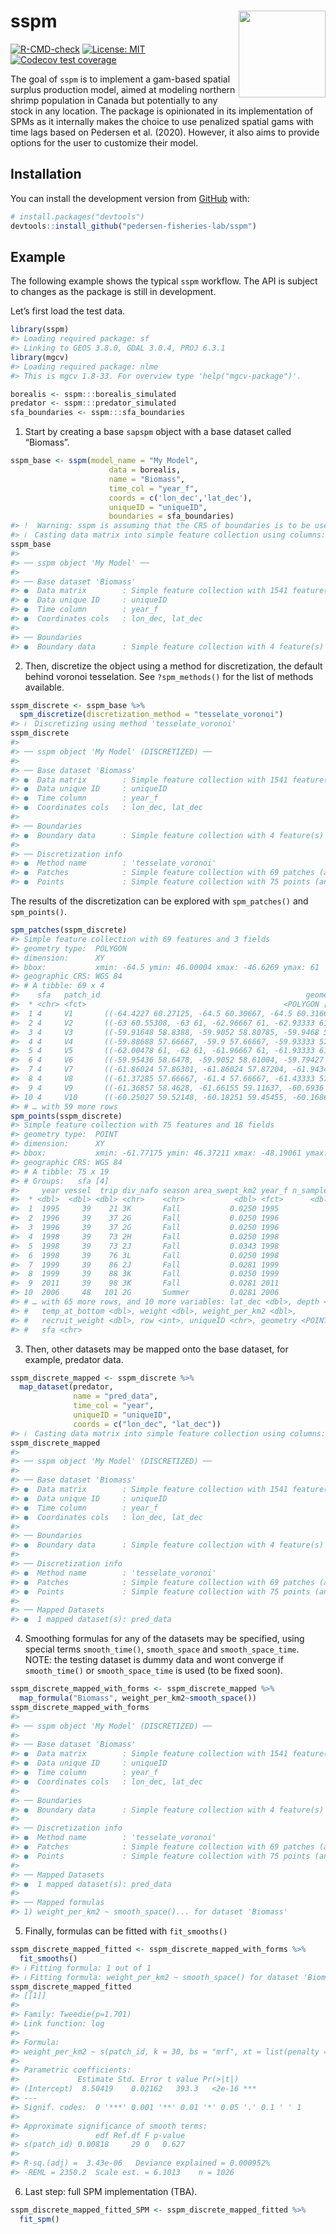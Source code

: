 
<!-- README.md is generated from README.Rmd. Please edit that file -->

# sspm <img src='man/figures/logo.png' align="right" height="139" />

<!-- badges: start -->

[![R-CMD-check](https://github.com/pedersen-fisheries-lab/sspm/workflows/R-CMD-check/badge.svg)](https://github.com/pedersen-fisheries-lab/sspm/actions)
[![License:
MIT](https://img.shields.io/badge/License-MIT-yellow.svg)](https://opensource.org/licenses/MIT)
[![Codecov test
coverage](https://codecov.io/gh/pedersen-fisheries-lab/sspm/branch/main/graph/badge.svg)](https://codecov.io/gh/pedersen-fisheries-lab/sspm?branch=main)
<!-- badges: end -->

The goal of `sspm` is to implement a gam-based spatial surplus
production model, aimed at modeling northern shrimp population in Canada
but potentially to any stock in any location. The package is opinionated
in its implementation of SPMs as it internally makes the choice to use
penalized spatial gams with time lags based on Pedersen et al. (2020).
However, it also aims to provide options for the user to customize their
model.

## Installation

<!-- You can install the released version of sspm from [CRAN](https://CRAN.R-project.org) with: -->
<!-- ``` r -->
<!-- install.packages("sspm") -->
<!-- ``` -->

You can install the development version from
[GitHub](https://github.com/) with:

``` r
# install.packages("devtools")
devtools::install_github("pedersen-fisheries-lab/sspm")
```

## Example

The following example shows the typical `sspm` workflow. The API is
subject to changes as the package is still in development.

Let’s first load the test data.

``` r
library(sspm)
#> Loading required package: sf
#> Linking to GEOS 3.8.0, GDAL 3.0.4, PROJ 6.3.1
library(mgcv)
#> Loading required package: nlme
#> This is mgcv 1.8-33. For overview type 'help("mgcv-package")'.

borealis <- sspm:::borealis_simulated
predator <- sspm:::predator_simulated
sfa_boundaries <- sspm:::sfa_boundaries
```

1.  Start by creating a base `sapspm` object with a base dataset called
    “Biomass”.

``` r
sspm_base <- sspm(model_name = "My Model",
                      data = borealis,
                      name = "Biomass",
                      time_col = "year_f",
                      coords = c('lon_dec','lat_dec'),
                      uniqueID = "uniqueID",
                      boundaries = sfa_boundaries)
#> !  Warning: sspm is assuming that the CRS of boundaries is to be used for casting
#> ℹ  Casting data matrix into simple feature collection using columns: lon_dec, lat_dec
sspm_base
#> 
#> ── sspm object 'My Model' ──
#> 
#> ── Base dataset 'Biomass'
#> ●  Data matrix        : Simple feature collection with 1541 feature(s) and 18 variable(s)
#> ●  Data unique ID     : uniqueID
#> ●  Time column        : year_f
#> ●  Coordinates cols   : lon_dec, lat_dec
#> 
#> ── Boundaries
#> ●  Boundary data      : Simple feature collection with 4 feature(s) and 2 variable(s)
```

2.  Then, discretize the object using a method for discretization, the
    default behind voronoi tesselation. See `?spm_methods()` for the
    list of methods available.

``` r
sspm_discrete <- sspm_base %>%
  spm_discretize(discretization_method = "tesselate_voronoi")
#> ℹ  Discretizing using method 'tesselate_voronoi'
sspm_discrete
#> 
#> ── sspm object 'My Model' (DISCRETIZED) ──
#> 
#> ── Base dataset 'Biomass'
#> ●  Data matrix        : Simple feature collection with 1541 feature(s) and 21 variable(s)
#> ●  Data unique ID     : uniqueID
#> ●  Time column        : year_f
#> ●  Coordinates cols   : lon_dec, lat_dec
#> 
#> ── Boundaries
#> ●  Boundary data      : Simple feature collection with 4 feature(s) and 2 variable(s)
#> 
#> ── Discretization info
#> ●  Method name        : 'tesselate_voronoi'
#> ●  Patches            : Simple feature collection with 69 patches (and 4 field(s))
#> ●  Points             : Simple feature collection with 75 points (and 19 field(s))
```

The results of the discretization can be explored with `spm_patches()`
and `spm_points()`.

``` r
spm_patches(sspm_discrete)
#> Simple feature collection with 69 features and 3 fields
#> geometry type:  POLYGON
#> dimension:      XY
#> bbox:           xmin: -64.5 ymin: 46.00004 xmax: -46.6269 ymax: 61
#> geographic CRS: WGS 84
#> # A tibble: 69 x 4
#>    sfa   patch_id                                              geometry area_km2
#>  * <chr> <fct>                                            <POLYGON [°]>    <dbl>
#>  1 4     V1       ((-64.4227 60.27125, -64.5 60.30667, -64.5 60.31667,…   20236.
#>  2 4     V2       ((-63 60.55308, -63 61, -62.96667 61, -62.93333 61, …   14675.
#>  3 4     V3       ((-59.91648 58.8388, -59.9052 58.80785, -59.9468 58.…    4127.
#>  4 4     V4       ((-59.88688 57.66667, -59.9 57.66667, -59.93333 57.6…    2742.
#>  5 4     V5       ((-62.00478 61, -62 61, -61.96667 61, -61.93333 61, …    5560.
#>  6 4     V6       ((-59.95436 58.6478, -59.9052 58.61004, -59.79427 58…    1515.
#>  7 4     V7       ((-61.86024 57.86301, -61.86024 57.87204, -61.94343 …    3819.
#>  8 4     V8       ((-61.37285 57.66667, -61.4 57.66667, -61.43333 57.6…    4376.
#>  9 4     V9       ((-61.36857 58.4628, -61.66155 59.11637, -60.6936 58…    2702.
#> 10 4     V10      ((-60.25027 59.52148, -60.18251 59.45455, -60.16864 …    2445.
#> # … with 59 more rows
spm_points(sspm_discrete)
#> Simple feature collection with 75 features and 18 fields
#> geometry type:  POINT
#> dimension:      XY
#> bbox:           xmin: -61.77175 ymin: 46.37211 xmax: -48.19061 ymax: 59.70288
#> geographic CRS: WGS 84
#> # A tibble: 75 x 19
#> # Groups:   sfa [4]
#>     year vessel  trip div_nafo season area_swept_km2 year_f n_samples lon_dec
#>  * <dbl>  <dbl> <dbl> <chr>    <chr>           <dbl> <fct>      <dbl>   <dbl>
#>  1  1995     39    21 3K       Fall           0.0250 1995           5   -56.4
#>  2  1996     39    37 2G       Fall           0.0250 1996           5   -53.0
#>  3  1996     39    37 2G       Fall           0.0250 1996           5   -61.8
#>  4  1998     39    73 2H       Fall           0.0250 1998           5   -56.1
#>  5  1998     39    73 2J       Fall           0.0343 1998           5   -53.2
#>  6  1998     39    76 3L       Fall           0.0250 1998           5   -53.7
#>  7  1999     39    86 2J       Fall           0.0281 1999           5   -57.8
#>  8  1999     39    88 3K       Fall           0.0250 1999           5   -53.6
#>  9  2011     39    98 3K       Fall           0.0281 2011           5   -61.2
#> 10  2006     48   101 2G       Summer         0.0281 2006           5   -56.1
#> # … with 65 more rows, and 10 more variables: lat_dec <dbl>, depth <dbl>,
#> #   temp_at_bottom <dbl>, weight <dbl>, weight_per_km2 <dbl>,
#> #   recruit_weight <dbl>, row <int>, uniqueID <chr>, geometry <POINT [°]>,
#> #   sfa <chr>
```

3.  Then, other datasets may be mapped onto the base dataset, for
    example, predator data.

``` r
sspm_discrete_mapped <- sspm_discrete %>%
  map_dataset(predator,
              name = "pred_data",
              time_col = "year",
              uniqueID = "uniqueID",
              coords = c("lon_dec", "lat_dec"))
#> ℹ  Casting data matrix into simple feature collection using columns: lon_dec, lat_dec
sspm_discrete_mapped
#> 
#> ── sspm object 'My Model' (DISCRETIZED) ──
#> 
#> ── Base dataset 'Biomass'
#> ●  Data matrix        : Simple feature collection with 1541 feature(s) and 21 variable(s)
#> ●  Data unique ID     : uniqueID
#> ●  Time column        : year_f
#> ●  Coordinates cols   : lon_dec, lat_dec
#> 
#> ── Boundaries
#> ●  Boundary data      : Simple feature collection with 4 feature(s) and 2 variable(s)
#> 
#> ── Discretization info
#> ●  Method name        : 'tesselate_voronoi'
#> ●  Patches            : Simple feature collection with 69 patches (and 4 field(s))
#> ●  Points             : Simple feature collection with 75 points (and 19 field(s))
#> 
#> ── Mapped Datasets
#> ●  1 mapped dataset(s): pred_data
```

4.  Smoothing formulas for any of the datasets may be specified, using
    special terms `smooth_time()`, `smooth_space` and
    `smooth_space_time`. NOTE: the testing dataset is dummy data and
    wont converge if `smooth_time()` or `smooth_space_time` is used (to
    be fixed soon).

``` r
sspm_discrete_mapped_with_forms <- sspm_discrete_mapped %>%
  map_formula("Biomass", weight_per_km2~smooth_space())
sspm_discrete_mapped_with_forms
#> 
#> ── sspm object 'My Model' (DISCRETIZED) ──
#> 
#> ── Base dataset 'Biomass'
#> ●  Data matrix        : Simple feature collection with 1541 feature(s) and 21 variable(s)
#> ●  Data unique ID     : uniqueID
#> ●  Time column        : year_f
#> ●  Coordinates cols   : lon_dec, lat_dec
#> 
#> ── Boundaries
#> ●  Boundary data      : Simple feature collection with 4 feature(s) and 2 variable(s)
#> 
#> ── Discretization info
#> ●  Method name        : 'tesselate_voronoi'
#> ●  Patches            : Simple feature collection with 69 patches (and 4 field(s))
#> ●  Points             : Simple feature collection with 75 points (and 19 field(s))
#> 
#> ── Mapped Datasets
#> ●  1 mapped dataset(s): pred_data
#> 
#> ── Mapped formulas
#> 1) weight_per_km2 ~ smooth_space()... for dataset 'Biomass'
```

5.  Finally, formulas can be fitted with `fit_smooths()`

``` r
sspm_discrete_mapped_fitted <- sspm_discrete_mapped_with_forms %>%
  fit_smooths()
#> ℹ Fitting formula: 1 out of 1
#> ℹ Fitting formula: weight_per_km2 ~ smooth_space() for dataset 'Biomass'
sspm_discrete_mapped_fitted
#> [[1]]
#> 
#> Family: Tweedie(p=1.701) 
#> Link function: log 
#> 
#> Formula:
#> weight_per_km2 ~ s(patch_id, k = 30, bs = "mrf", xt = list(penalty = pen_mat_space))
#> 
#> Parametric coefficients:
#>             Estimate Std. Error t value Pr(>|t|)    
#> (Intercept)  8.50419    0.02162   393.3   <2e-16 ***
#> ---
#> Signif. codes:  0 '***' 0.001 '**' 0.01 '*' 0.05 '.' 0.1 ' ' 1
#> 
#> Approximate significance of smooth terms:
#>                 edf Ref.df F p-value
#> s(patch_id) 0.00818     29 0   0.627
#> 
#> R-sq.(adj) =  3.43e-06   Deviance explained = 0.000952%
#> -REML = 2350.2  Scale est. = 6.1013    n = 1026
```

6.  Last step: full SPM implementation (TBA).

``` r
sspm_discrete_mapped_fitted_SPM <- sspm_discrete_mapped_fitted %>% 
  fit_spm()
```
